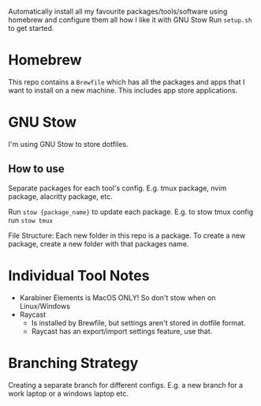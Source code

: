 Automatically install all my favourite packages/tools/software using homebrew and configure them all how I like it with GNU Stow
Run `setup.sh` to get started.

# Homebrew
This repo contains a `Brewfile` which has all the packages and apps that I want to install on a new machine.
This includes app store applications.

# GNU Stow
I'm using GNU Stow to store dotfiles.

## How to use
Separate packages for each tool's config. E.g. tmux package, nvim package, alacritty package, etc.

Run `stow {package_name}` to update each package.
E.g. to stow tmux config run `stow tmux`

File Structure:
Each new folder in this repo is a package.
To create a new package, create a new folder with that packages name.

# Individual Tool Notes
- Karabiner Elements is MacOS ONLY! So don't stow when on Linux/Windows
- Raycast
  - Is installed by Brewfile, but settings aren't stored in dotfile format.
  - Raycast has an export/import settings feature, use that.

# Branching Strategy
Creating a separate branch for different configs. E.g. a new branch for a work laptop or a windows laptop etc.